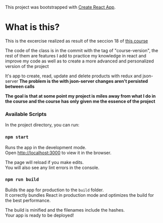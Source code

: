 This project was bootstrapped with [Create React App](https://github.com/facebook/create-react-app).

# What is this? 

This is the excercise realized as result of the seccion 18 of [this course](https://www.udemy.com/course/react-de-principiante-a-experto-creando-mas-de-10-aplicaciones/)

The code of the class is in the commit with the tag of "course-version", the rest of them are features I add to practice my knowledge in react and improve my code as well as to create a more advanced and personalized version of the project

It's app to create, read, update and delete products with redux and json-server
**The problem is the with json-server changes aren't persisted between calls**


**The goal is that at some point my project is miles away from what I do in the course and the course has only given me the essence of the project**


### Available Scripts

In the project directory, you can run:

### `npm start`

Runs the app in the development mode.<br />
Open [http://localhost:3000](http://localhost:3000) to view it in the browser.

The page will reload if you make edits.<br />
You will also see any lint errors in the console.

### `npm run build`

Builds the app for production to the `build` folder.<br />
It correctly bundles React in production mode and optimizes the build for the best performance.

The build is minified and the filenames include the hashes.<br />
Your app is ready to be deployed!